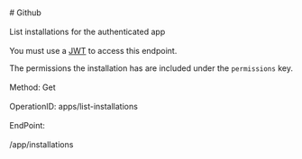 <br>#     Github</br>
<br>List installations for the authenticated app</br>
<br>You must use a [JWT](https://developer.github.com/apps/building-github-apps/authenticating-with-github-apps/#authenticating-as-a-github-app) to access this endpoint.

The permissions the installation has are included under the `permissions` key.</br>
<br>Method: Get</br>
<br>OperationID: apps/list-installations</br>
<br>EndPoint:</br>
<br>/app/installations</br>
